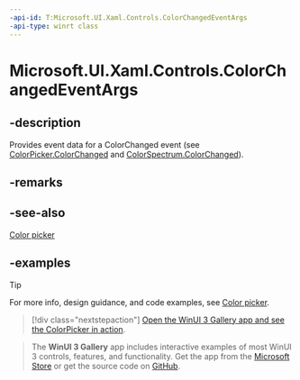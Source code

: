 ```yaml
---
-api-id: T:Microsoft.UI.Xaml.Controls.ColorChangedEventArgs
-api-type: winrt class
---
```

<!-- Class syntax.
public class ColorChangedEventArgs 
-->

# Microsoft.UI.Xaml.Controls.ColorChangedEventArgs

## -description

Provides event data for a ColorChanged event (see [ColorPicker.ColorChanged](colorpicker_colorchanged.md) and [ColorSpectrum.ColorChanged](../microsoft.ui.xaml.controls.primitives/colorspectrum_colorchanged.md)).

## -remarks

## -see-also

[Color picker](https://docs.microsoft.com/windows/uwp/controls-and-patterns/color-picker)

## -examples

> [!TIP]
> For more info, design guidance, and code examples, see [Color picker](/windows/apps/design/controls/color-picker).

> [!div class="nextstepaction"]
> [Open the WinUI 3 Gallery app and see the ColorPicker in action](winui3gallery:/item/ColorPicker).

> The **WinUI 3 Gallery** app includes interactive examples of most WinUI 3 controls, features, and functionality. Get the app from the [Microsoft Store](https://www.microsoft.com/store/productId/9P3JFPWWDZRC) or get the source code on [GitHub](https://github.com/microsoft/WinUI-Gallery).
